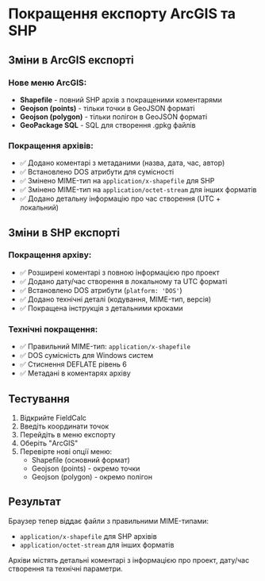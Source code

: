 # Покращення експорту ArcGIS та SHP

## Зміни в ArcGIS експорті

### Нове меню ArcGIS:
- **Shapefile** - повний SHP архів з покращеними коментарями
- **Geojson (points)** - тільки точки в GeoJSON форматі  
- **Geojson (polygon)** - тільки полігон в GeoJSON форматі
- **GeoPackage SQL** - SQL для створення .gpkg файлів

### Покращення архівів:
- ✅ Додано коментарі з метаданими (назва, дата, час, автор)
- ✅ Встановлено DOS атрибути для сумісності
- ✅ Змінено MIME-тип на `application/x-shapefile` для SHP
- ✅ Змінено MIME-тип на `application/octet-stream` для інших форматів
- ✅ Додано детальну інформацію про час створення (UTC + локальний)

## Зміни в SHP експорті

### Покращення архіву:
- ✅ Розширені коментарі з повною інформацією про проект
- ✅ Додано дату/час створення в локальному та UTC форматі
- ✅ Встановлено DOS атрибути (`platform: 'DOS'`)
- ✅ Додано технічні деталі (кодування, MIME-тип, версія)
- ✅ Покращена інструкція з детальними кроками

### Технічні покращення:
- ✅ Правильний MIME-тип: `application/x-shapefile`
- ✅ DOS сумісність для Windows систем
- ✅ Стиснення DEFLATE рівень 6
- ✅ Метадані в коментарях архіву

## Тестування

1. Відкрийте FieldCalc
2. Введіть координати точок
3. Перейдіть в меню експорту
4. Оберіть "ArcGIS" 
5. Перевірте нові опції меню:
   - Shapefile (основний формат)
   - Geojson (points) - окремо точки
   - Geojson (polygon) - окремо полігон

## Результат

Браузер тепер віддає файли з правильними MIME-типами:
- `application/x-shapefile` для SHP архівів
- `application/octet-stream` для інших форматів

Архіви містять детальні коментарі з інформацією про проект, дату/час створення та технічні параметри.